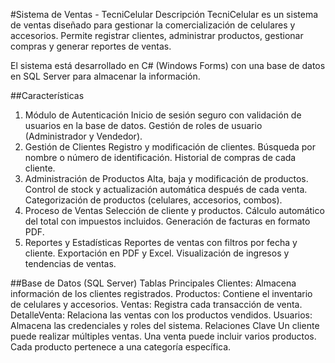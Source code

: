 #Sistema de Ventas - TecniCelular
Descripción
TecniCelular es un sistema de ventas diseñado para gestionar la comercialización de celulares y accesorios. Permite registrar clientes, administrar productos, gestionar compras y generar reportes de ventas.

El sistema está desarrollado en C# (Windows Forms) con una base de datos en SQL Server para almacenar la información.

##Características
1. Módulo de Autenticación
Inicio de sesión seguro con validación de usuarios en la base de datos.
Gestión de roles de usuario (Administrador y Vendedor).
2. Gestión de Clientes
Registro y modificación de clientes.
Búsqueda por nombre o número de identificación.
Historial de compras de cada cliente.
3. Administración de Productos
Alta, baja y modificación de productos.
Control de stock y actualización automática después de cada venta.
Categorización de productos (celulares, accesorios, combos).
4. Proceso de Ventas
Selección de cliente y productos.
Cálculo automático del total con impuestos incluidos.
Generación de facturas en formato PDF.
5. Reportes y Estadísticas
Reportes de ventas con filtros por fecha y cliente.
Exportación en PDF y Excel.
Visualización de ingresos y tendencias de ventas.

##Base de Datos (SQL Server)
Tablas Principales
Clientes: Almacena información de los clientes registrados.
Productos: Contiene el inventario de celulares y accesorios.
Ventas: Registra cada transacción de venta.
DetalleVenta: Relaciona las ventas con los productos vendidos.
Usuarios: Almacena las credenciales y roles del sistema.
Relaciones Clave
Un cliente puede realizar múltiples ventas.
Una venta puede incluir varios productos.
Cada producto pertenece a una categoría específica.
